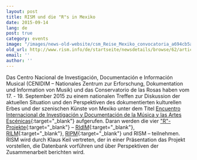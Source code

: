 ```yaml
---
layout: post
title: RISM und die "R"s in Mexiko
date: 2015-09-14
lang: de
post: true
category: events
image: "/images/news-old-website/csm_Reise_Mexiko_convocatoria_a694cb5a4e.jpg"
old_url: http://www.rism.info/de/startseite/newsdetails/browse/62/article/64/rism-and-the-rs-in-mexico.html
email: ''
author: ''
---
```



Das Centro Nacional de Investigación, Documentación e Información Musical (CENIDIM – Nationales Zentrum zur Erforschung, Dokumentation und Information von Musik) und das Conservatorio de las Rosas haben vom 17. - 19. September 2015 zu einem nationalen Treffen zur Diskussion der aktuellen Situation und den Perspektiven des dokumentierten kulturellen Erbes und der szenischen Künste von Mexiko unter dem Titel [Encuentro Internacional de Investigación y Documentación de la Música y las Artes Escénicas](http://conservatoriodelasrosas.edu.mx/Portal/convocatoria-del-encuentro-internacional-de-investigacion-y-documentacion-de-la-musica-y-las-artes-escenicas/){:target="_blank"} aufgerufen. Daran werden die vier ["R"-Projekte](http://www.r-musicprojects.org/){:target="_blank"} – [RIdIM](http://ridim.org/){:target="_blank"}, [RILM](http://www.rilm.org/){:target="_blank"}, [RIPM](http://www.ripm.org/){:target="_blank"} und RISM – teilnehmen. RISM wird durch Klaus Keil vertreten, der in einer Präsentation das Projekt vorstellen, die Datenbank vorführen und über Perspektiven der Zusammenarbeit berichten wird.









<script type="text/javascript">var switchTo5x=true;</script><script type="text/javascript" src="http://w.sharethis.com/button/buttons.js"></script><script type="text/javascript">stLight.options({publisher: "9b601438-1ce1-49d8-bfd7-9cff5df54c17", doNotHash: false, doNotCopy: false, hashAddressBar: false});</script>